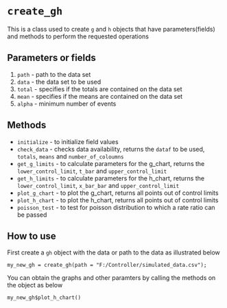 # `create_gh`

This is a class used to create `g` and `h` objects that have parameters(fields) and methods to perform the requested operations

## Parameters or fields

1. `path` - path to the data set
2. `data` - the data set to be used
3. `total` - specifies if the totals are contained on the data set
4. `mean` - specifies if the means are contained on the data set
5. `alpha` - minimum number of events

## Methods

* `initialize` - to initialize field values
* `check_data` - checks data availability, returns the `dataf` to be used, `totals`, `means` and `number_of_coloumns`
* `get_g_limits` - to calculate parameters for the g_chart, returns the `lower_control_limit`, `t_bar` and `upper_control_limit`
* `get_h_limits` - to calculate parameters for the h_chart, returns the `lower_control_limit`, `x_bar_bar` and `upper_control_limit`
* `plot_g_chart` - to plot the g_chart, returns all points out of control limits
* `plot_h_chart` - to plot the h_chart, returns all points out of control limits
* `poisson_test` - to test for poisson distribution to which a rate ratio can be passed

## How to use

First create a `gh` object with the data or path to the data as illustrated below

```
my_new_gh = create_gh(path = "F:/Controller/simulated_data.csv");
```

You can obtain the graphs and other paramters by calling the methods on the object as below

```
my_new_gh$plot_h_chart()
```
